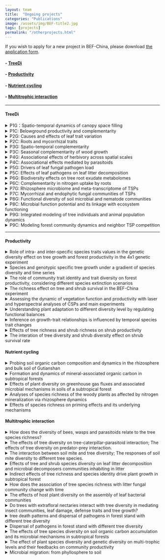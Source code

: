```yaml
---
layout: team
title:  "Ongoing projects"
categories: "Publications"
image: /assets/img/BEF-title2.jpg
tags: [projects]
permalink: "/otherprojects.html"
---
```

<p>If you wish to apply for a new project in BEF-China, please download <a href="{{site.baseurl}}/assets/file/Application template for working in BEF-China platform.doc">the application form</a>.</p>

#### - <a href="https://www.idiv.de/web/treedi/research_projects.html">TreeDì</a>
#### - [Productivity](#productivity)
#### - [Nutrient cycling](#nutrient-cycling)
#### - [Multitrophic interaction](#multitrophic-interaction)

* * *
#### TreeDì
<details>
<summary class="dropdown-text"> P1G：Spatio-temporal dynamics of canopy space filling</summary><br>
<div class="row">
      <li class="dropdown-sub">
    &nbsp; &nbsp; &nbsp; &nbsp; &nbsp; <strong><strong>Principal Investigator:</strong></strong> <br>
    &nbsp; &nbsp; &nbsp; &nbsp; &nbsp; Prof. Dr. Goddert von Oheimb <br>&nbsp; &nbsp; &nbsp; &nbsp; &nbsp; TU Dresden<br>
    &nbsp; &nbsp; &nbsp; &nbsp; &nbsp; <i class="fas fa-envelope"></i> Goddert_v_Oheimb@tu-dresden.de<br>
    &nbsp; &nbsp; &nbsp; &nbsp; &nbsp; Prof. Dr. Werner Härdtle<br>&nbsp; &nbsp; &nbsp; &nbsp; &nbsp; German Centre for Integrative Biodiversity Research (iDiv)<br>
    &nbsp; &nbsp; &nbsp; &nbsp; &nbsp; <i class="fas fa-envelope"></i> werner.haerdtle@uni.leuphana.de<br>
    &nbsp; &nbsp; &nbsp; &nbsp; &nbsp; <strong>PhD student:</strong><br> &nbsp; &nbsp; &nbsp; &nbsp; &nbsp; Maria Dolores Perles Garcia<br>
    <br>
    &nbsp; &nbsp; &nbsp; &nbsp; &nbsp; <strong><strong>Objectives:</strong></strong> <br>
    &nbsp; &nbsp; &nbsp; &nbsp; &nbsp; *	To analyse crown, branch and leaf traits in relation to tree-tree interactions (TSPs and local neighbourhood);<br>
    &nbsp; &nbsp; &nbsp; &nbsp; &nbsp; *	To analyse trait variability related to canopy filling and light interception;<br>
    &nbsp; &nbsp; &nbsp; &nbsp; &nbsp; *	To quantify how canopy space use complementarity translates into enhanced tree growth.<br>
    </li>
</div>
</details>

<details>
<summary class="dropdown-text"> P1C: Belowground productivity and complementarity</summary><br>
<div class="row">
      <li class="dropdown-sub">
     &nbsp; &nbsp; &nbsp; &nbsp; &nbsp; <strong><strong>Principal Investigator:</strong></strong> <br>
      &nbsp; &nbsp; &nbsp; &nbsp; &nbsp; Assoc. Prof. Dr. Xiaojuan Liu <br>&nbsp; &nbsp; &nbsp; &nbsp; &nbsp; Institute of Botany, Chinese Academy of Sciences<br>
      &nbsp; &nbsp; &nbsp; &nbsp; &nbsp; <i class="fas fa-envelope"></i> liuxiaojuan06@ibcas.ac.cn<br>
      &nbsp; &nbsp; &nbsp; &nbsp; &nbsp; Dr. Wensheng Bu<br>&nbsp; &nbsp; &nbsp; &nbsp; &nbsp; Jiangxi Agricultural University<br>
      &nbsp; &nbsp; &nbsp; &nbsp; &nbsp; <i class="fas fa-envelope"></i> bws2007@163.com<br>
      &nbsp; &nbsp; &nbsp; &nbsp; &nbsp; Prof. Dr. Keping Ma<br>&nbsp; &nbsp; &nbsp; &nbsp; &nbsp; Institute of Botany, Chinese Academy of Sciences<br>
      &nbsp; &nbsp; &nbsp; &nbsp; &nbsp; <i class="fas fa-envelope"></i> kpma@ibcas.ac.cn<br>
      &nbsp; &nbsp; &nbsp; &nbsp; &nbsp; <strong>PhD student:</strong><br> &nbsp; &nbsp; &nbsp; &nbsp; &nbsp; Hanjiao Gu<br>
      <br>
      &nbsp; &nbsp; &nbsp; &nbsp; &nbsp; <strong><strong>Objectives:</strong></strong> <br>
      &nbsp; &nbsp; &nbsp; &nbsp; &nbsp; *	To analyse species richness effects on fine-root production;<br>
      &nbsp; &nbsp; &nbsp; &nbsp; &nbsp; *	To analyse effects of species composition on fine-root turnover and distribution;<br>
      &nbsp; &nbsp; &nbsp; &nbsp; &nbsp; *	To find the connection between below- and aboveground processes.<br>
      <br>
      &nbsp; &nbsp; &nbsp; &nbsp; &nbsp; <strong><strong>Subproject:</strong></strong> <br>
     &nbsp; &nbsp; &nbsp; &nbsp; &nbsp; 1.	The impact of different species diversity levels on nutrient reabsorption in different organs (branches, leaves and fine-root);<br>
     &nbsp; &nbsp; &nbsp; &nbsp; &nbsp; 2.	The effects of tree species diversity on productivity and turnover of different fine-root functional groups.<br>
      </li>
</div>
</details>
<details>
<summary class="dropdown-text"> P2G: Causes and effects of leaf trait variation</summary><br>
<div class="row">
      <li class="dropdown-sub">
      &nbsp; &nbsp; &nbsp; &nbsp; &nbsp; <strong><strong>Principal Investigator:</strong></strong> <br>
      &nbsp; &nbsp; &nbsp; &nbsp; &nbsp; Dr. Sylvia Haider<br>&nbsp; &nbsp; &nbsp; &nbsp; &nbsp; Institute of Biology, Martin-Luther-University Halle-Wittenberg<br>
      &nbsp; &nbsp; &nbsp; &nbsp; &nbsp; <i class="fas fa-envelope"></i> sylvia.haider@botanik.uni-halle.de<br>
      &nbsp; &nbsp; &nbsp; &nbsp; &nbsp; Prof. Dr. Stan Harpole<br>&nbsp; &nbsp; &nbsp; &nbsp; &nbsp; German Centre for Integrative Biodiversity Research (iDiv)<br>
      &nbsp; &nbsp; &nbsp; &nbsp; &nbsp; <i class="fas fa-envelope"></i> stan.harpole@idiv.de<br>
      &nbsp; &nbsp; &nbsp; &nbsp; &nbsp; <strong>PhD student: </strong><br> &nbsp; &nbsp; &nbsp; &nbsp; &nbsp; Andréa Davrinche<br>
      <br>
      &nbsp; &nbsp; &nbsp; &nbsp; &nbsp; <strong><strong>Objectives:</strong></strong> <br>
     &nbsp; &nbsp; &nbsp; &nbsp; &nbsp; *	To quantify to which degree leaf traits are adjusted to different light conditions along the interaction plane of two tree species;<br>
      &nbsp; &nbsp; &nbsp; &nbsp; &nbsp; *	To analyze trait variation as a response to species and functional diversity of the local neighborhood of the TSP andthe dependence of traits and trait variation on soil nutrient availability;<br>
      &nbsp; &nbsp; &nbsp; &nbsp; &nbsp; *	To relate trait variation and performance of the TSP;<br>
      &nbsp; &nbsp; &nbsp; &nbsp; &nbsp; *	To quantify different components of trait variation to complementarity effects of ecosystem functions.<br>
      <br>
      &nbsp; &nbsp; &nbsp; &nbsp; &nbsp; <strong><strong>Subproject:</strong></strong> <br>
     &nbsp; &nbsp; &nbsp; &nbsp; &nbsp; 1.	Complementarity through leaf traits variation: What are the implications of trees diversity for productivity at a tree pair level and a local neighbourhood level?<br>
     &nbsp; &nbsp; &nbsp; &nbsp; &nbsp; 2.	How biodiversity-ecosystem functioning relations change with or without the presence of local soil biota.<br>
      </li>
</div>
</details>

<details>
<summary class="dropdown-text"> P2C: Roots and mycorrhizal traits</summary><br>
<div class="row">
      <li class="dropdown-sub">
      &nbsp; &nbsp; &nbsp; &nbsp; &nbsp; <strong><strong>Principal Investigator:</strong></strong> <br>
      &nbsp; &nbsp; &nbsp; &nbsp; &nbsp; Prof. Dr. Zeqing Ma <br>&nbsp; &nbsp; &nbsp; &nbsp; &nbsp; Institute of Geographic Sciences and Natural Resources Research, Chinese Academy of Sciences<br>
      &nbsp; &nbsp; &nbsp; &nbsp; &nbsp; <i class="fas fa-envelope"></i> mazq@igsnrr.ac.cn<br>
      &nbsp; &nbsp; &nbsp; &nbsp; &nbsp; Dr. Bo Yang<br>&nbsp; &nbsp; &nbsp; &nbsp; &nbsp; Jingdezhen University<br>
      &nbsp; &nbsp; &nbsp; &nbsp; &nbsp; <i class="fas fa-envelope"></i> yangbomvp@aliyun.com<br>
      &nbsp; &nbsp; &nbsp; &nbsp; &nbsp; <strong>PhD student: </strong><br> &nbsp; &nbsp; &nbsp; &nbsp; &nbsp; Gaigai Ding<br>
      <br>
      &nbsp; &nbsp; &nbsp; &nbsp; &nbsp; <strong><strong>Objectives:</strong></strong> <br>
      &nbsp; &nbsp; &nbsp; &nbsp; &nbsp; *	To characterize tree species by their root morphological and anatomical root traits;<br>
      &nbsp; &nbsp; &nbsp; &nbsp; &nbsp; *	To assess the response of root and mycorrhizal traits to resource patches, different tree neighborhoods, and site-scale resource gradients;<br>
      &nbsp; &nbsp; &nbsp; &nbsp; &nbsp; *	To test whether complementary traits translate into enhanced tree productivity.<br>
      </li>
</div>
</details>

<details>
<summary class="dropdown-text"> P3G: Spatio-temporal complementarity</summary><br>
<div class="row">
      <li class="dropdown-sub">
      &nbsp; &nbsp; &nbsp; &nbsp; &nbsp; <strong><strong>Principal Investigator:</strong></strong> <br>
      &nbsp; &nbsp; &nbsp; &nbsp; &nbsp; Prof. Dr. Christian Wirth <br>&nbsp; &nbsp; &nbsp; &nbsp; &nbsp; Institute of Biology, Leipzig University (UL)<br>
      &nbsp; &nbsp; &nbsp; &nbsp; &nbsp; <i class="fas fa-envelope"></i> cwirth@uni-leipzig.de<br>
      &nbsp; &nbsp; &nbsp; &nbsp; &nbsp; Prof. Dr. Jürgen Bauhus <br>&nbsp; &nbsp; &nbsp; &nbsp; &nbsp; Institute of Biology, Leipzig University (UL) & German Centre for Integrative Biodiversity Research (iDiv)<br>
      &nbsp; &nbsp; &nbsp; &nbsp; &nbsp; <i class="fas fa-envelope"></i> juergen.bauhus@waldbau.uni-freiburg.de<br>
      &nbsp; &nbsp; &nbsp; &nbsp; &nbsp; <strong>PhD student:</strong><br> &nbsp; &nbsp; &nbsp; &nbsp; &nbsp; Florian Schnabel<br>
      <br>
      &nbsp; &nbsp; &nbsp; &nbsp; &nbsp; <strong><strong>Objectives:</strong></strong> <br>
      &nbsp; &nbsp; &nbsp; &nbsp; &nbsp; *	Assess how neighborhood diversity affects water use efficiency (~stomatal closure) and growth during drought years for tree species with contrasting stomatal control (water savers vs. spenders);<br>
      &nbsp; &nbsp; &nbsp; &nbsp; &nbsp; *	Test how competitive asymmetry is controlled by diversity at the level of TSPs and their neighborhood based on biometric measurements.<br>
      <br>
      &nbsp; &nbsp; &nbsp; &nbsp; &nbsp; <strong><strong>Subproject:</strong></strong> <br>
     &nbsp; &nbsp; &nbsp; &nbsp; &nbsp; 1.	how neighborhood diversity affects water use efficiency (~stomatal closure) and growth during drought years for tree species with contrasting stomatal control (water savers vs. spenders);<br>
     &nbsp; &nbsp; &nbsp; &nbsp; &nbsp; 2.	The effects of contrasting climatic conditions on diversity-stability relationships.<br>
      </li>
</div>
</details>

<details>
<summary class="dropdown-text"> P3C: Seasonal complementarity of wood growth</summary><br>
<div class="row">
      <li class="dropdown-sub">
      &nbsp; &nbsp; &nbsp; &nbsp; &nbsp; <strong><strong>Principal Investigator:</strong></strong> <br>
      &nbsp; &nbsp; &nbsp; &nbsp; &nbsp; Assoc. Prof. Dr. Zhiyao Tang <br>&nbsp; &nbsp; &nbsp; &nbsp; &nbsp; College of Urban and Environmental Sciences, Peking University<br>
      &nbsp; &nbsp; &nbsp; &nbsp; &nbsp; <i class="fas fa-envelope"></i> zytang@urban.pku.edu.cn<br>
      &nbsp; &nbsp; &nbsp; &nbsp; &nbsp; <strong>PhD student: </strong><br> &nbsp; &nbsp; &nbsp; &nbsp; &nbsp; Tongyan Liu<br>
      <br>
      &nbsp; &nbsp; &nbsp; &nbsp; &nbsp; <strong><strong>Objectives:</strong></strong><br>
      &nbsp; &nbsp; &nbsp; &nbsp; &nbsp; *	Analyze whether diverse forests express complementarity in seasonal growth and whether this translates into higher productivity;<br>
      &nbsp; &nbsp; &nbsp; &nbsp; &nbsp; *	Analyze whether diversity advances the start of the growing season;<br>
      &nbsp; &nbsp; &nbsp; &nbsp; &nbsp; *	Relate seasonal growth complementarity to functional diversity of available proxy traits.<br>
      <br>
      &nbsp; &nbsp; &nbsp; &nbsp; &nbsp; <strong><strong>Subproject:</strong></strong> <br>
     &nbsp; &nbsp; &nbsp; &nbsp; &nbsp; 1.	Influence of local biodiversity on the seasonality of tree growth;<br>
     &nbsp; &nbsp; &nbsp; &nbsp; &nbsp; 2.	Effects of diversity on the seasonality of plant growth and lignification formation;<br>
     &nbsp; &nbsp; &nbsp; &nbsp; &nbsp; 3.	Effects of diversity on the seasonality of plant growth and lignification formation.<br>
      </li>
</div>
</details>

<details>
<summary class="dropdown-text"> P4G: Associational effects of herbivory across spatial scales</summary><br>
<div class="row">
      <li class="dropdown-sub">
      &nbsp; &nbsp; &nbsp; &nbsp; &nbsp; <strong><strong>Principal Investigator:</strong></strong> <br>
      &nbsp; &nbsp; &nbsp; &nbsp; &nbsp; Prof. Dr. Andreas Schuldt <br>&nbsp; &nbsp; &nbsp; &nbsp; &nbsp; Martin-Luther-University Halle-Wittenberg Institute of Biology<br>
      &nbsp; &nbsp; &nbsp; &nbsp; &nbsp; <i class="fas fa-envelope"></i> andreas.schuldt@forst.uni-goettingen.de<br>
      &nbsp; &nbsp; &nbsp; &nbsp; &nbsp; <strong>PhD student:</strong><br> &nbsp; &nbsp; &nbsp; &nbsp; &nbsp; Perttu Anttonen<br>
      <br>
      &nbsp; &nbsp; &nbsp; &nbsp; &nbsp; <strong><strong>Objectives:</strong></strong> <br>
      &nbsp; &nbsp; &nbsp; &nbsp; &nbsp; *	Herbivory & community structure of herbivore feeding guilds across space & time;<br>
      &nbsp; &nbsp; &nbsp; &nbsp; &nbsp; *	Top-down vs. bottom-up control;<br>
      &nbsp; &nbsp; &nbsp; &nbsp; &nbsp; *	Consequences for tree growth & productivity.<br>
      </li>
</div>
</details>

<details>
<summary class="dropdown-text"> P4C: Associational effects mediated by parasitoids</summary><br>
<div class="row">
      <li class="dropdown-sub">
     &nbsp; &nbsp; &nbsp; &nbsp; &nbsp; <strong><strong>Principal Investigator:</strong></strong> <br>
      &nbsp; &nbsp; &nbsp; &nbsp; &nbsp; Prof. Dr. Chaodong Zhu <br>&nbsp; &nbsp; &nbsp; &nbsp; &nbsp; Institute of zoology, Chinese Academy of Sciences<br>
      &nbsp; &nbsp; &nbsp; &nbsp; &nbsp; <i class="fas fa-envelope"></i> zhucd@ioz.ac.cn<br>
      &nbsp; &nbsp; &nbsp; &nbsp; &nbsp; <strong>PhD student:</strong><br>  &nbsp; &nbsp; &nbsp; &nbsp; &nbsp; Yi Li<br>
      <br>
      &nbsp; &nbsp; &nbsp; &nbsp; &nbsp; <strong><strong>Objectives:</strong></strong> <br>
      &nbsp; &nbsp; &nbsp; &nbsp; &nbsp; *	Moth larvae-predator-parasitoid networks;<br>
      &nbsp; &nbsp; &nbsp; &nbsp; &nbsp; *	Molecular identification pipelines;<br>
      &nbsp; &nbsp; &nbsp; &nbsp; &nbsp; *	Phylogenetic framework for trophic communities.<br>
      </li>
</div>
</details>

<details>
<summary class="dropdown-text"> P5G: Drivers of leaf fungal pathogen load</summary><br>
<div class="row">
      <li class="dropdown-sub">
      &nbsp; &nbsp; &nbsp; &nbsp; &nbsp; <strong><strong>Principal Investigator:</strong></strong> <br>
      &nbsp; &nbsp; &nbsp; &nbsp; &nbsp; Prof. Dr. Helge Bruelheide <br>&nbsp; &nbsp; &nbsp; &nbsp; &nbsp; Institute of Biology, Martin-Luther-University Halle-Wittenberg<br>
      &nbsp; &nbsp; &nbsp; &nbsp; &nbsp; <i class="fas fa-envelope"></i> helge.bruelheide@botanik.uni-halle.de<br>
      &nbsp; &nbsp; &nbsp; &nbsp; &nbsp; <strong>PhD student: </strong><br>&nbsp; &nbsp; &nbsp; &nbsp; &nbsp; Mariem Saadani<br>
      <br>
      &nbsp; &nbsp; &nbsp; &nbsp; &nbsp; <strong><strong>Objectives:</strong></strong> <br>
      &nbsp; &nbsp; &nbsp; &nbsp; &nbsp; *	To estimate the leaf area infected by fungal pathogens;<br>
      &nbsp; &nbsp; &nbsp; &nbsp; &nbsp; *	To identify all fungal species found on the TSP trees, using morphological and molecular approaches;<br>
      &nbsp; &nbsp; &nbsp; &nbsp; &nbsp; *	To monitor pathogen load and fungal species richness under different crown interaction points of TSPs and to relate these patterns to microclimate;<br>
      &nbsp; &nbsp; &nbsp; &nbsp; &nbsp; *	To study the effect of pathogen load on tree productivity.<br>
      </li>
</div>
</details>

<details>
<summary class="dropdown-text"> P5C: Effects of leaf pathogens on leaf litter decomposition</summary><br>
<div class="row">
      <li class="dropdown-sub">
      &nbsp; &nbsp; &nbsp; &nbsp; &nbsp; <strong><strong>Principal Investigator:</strong></strong> <br>
      &nbsp; &nbsp; &nbsp; &nbsp; &nbsp; Prof. Dr. Lingli Liu <br>&nbsp; &nbsp; &nbsp; &nbsp; &nbsp; Institute of Botany, Chinese Academy of Sciences<br>
      &nbsp; &nbsp; &nbsp; &nbsp; &nbsp; <i class="fas fa-envelope"></i> lingli.liu@ibcas.ac.cn<br>
      &nbsp; &nbsp; &nbsp; &nbsp; &nbsp; Prof. Dr. Xiaoyong Cui <br>&nbsp; &nbsp; &nbsp; &nbsp; &nbsp; University of Chinese Academy of Sciences<br>
      &nbsp; &nbsp; &nbsp; &nbsp; &nbsp; <i class="fas fa-envelope"></i> cuixy@ucas.ac.cn<br>
      &nbsp; &nbsp; &nbsp; &nbsp; &nbsp; <strong>PhD student: </strong><br> &nbsp; &nbsp; &nbsp; &nbsp; &nbsp; Lulu Guo<br>
      <br>
      &nbsp; &nbsp; &nbsp; &nbsp; &nbsp; <strong><strong>Objectives:</strong></strong> <br>
      &nbsp; &nbsp; &nbsp; &nbsp; &nbsp; *	To study the temporal course of fungal species composition, in parallel with the leaf chemical composition;<br>
      &nbsp; &nbsp; &nbsp; &nbsp; &nbsp; *	To study leaf decomposition rates and to relate them to species leaf litter composition, pathogen load and local neighbourhood diversity.<br>
      </li>
</div>
</details>

<details>
<summary class="dropdown-text"> P6G: Biodiversity effects on tree root exudate metabolomes</summary><br>
<div class="row">
      <li class="dropdown-sub">
      &nbsp; &nbsp; &nbsp; &nbsp; &nbsp; <strong><strong>Principal Investigator:</strong></strong> <br>
      &nbsp; &nbsp; &nbsp; &nbsp; &nbsp; Prof. Dr.Nicole van Dam <br>&nbsp; &nbsp; &nbsp; &nbsp; &nbsp; German Centre for Integrative Biodiversity Research (iDiv)<br>
      &nbsp; &nbsp; &nbsp; &nbsp; &nbsp; <i class="fas fa-envelope"></i> Nicole.vandam@idiv.de<br>
      &nbsp; &nbsp; &nbsp; &nbsp; &nbsp; Dr. Steffen Neumann <br>&nbsp; &nbsp; &nbsp; &nbsp; &nbsp; Leibniz Institute of Plant Biochemistry<br>
      &nbsp; &nbsp; &nbsp; &nbsp; &nbsp; <i class="fas fa-envelope"></i> Steffen.Neumann@ipb-halle.de<br>
      &nbsp; &nbsp; &nbsp; &nbsp; &nbsp; Prof. Dr. Dierk Scheel<br> &nbsp; &nbsp; &nbsp; &nbsp; &nbsp; Leibniz Institute of Plant Biochemistry<br>
      &nbsp; &nbsp; &nbsp; &nbsp; &nbsp; <i class="fas fa-envelope"></i> Dierk.Scheel@ipb-halle.de<br>
      &nbsp; &nbsp; &nbsp; &nbsp; &nbsp; Dr. Alexander Weinhold<br> &nbsp; &nbsp; &nbsp; &nbsp; &nbsp; German Centre for Integrative Biodiversity Research (iDiv)<br>
      &nbsp; &nbsp; &nbsp; &nbsp; &nbsp; <i class="fas fa-envelope"></i> alexander.weinhold@idiv.de<br>
      &nbsp; &nbsp; &nbsp; &nbsp; &nbsp; <strong>PhD student: </strong><br> &nbsp; &nbsp; &nbsp; &nbsp; &nbsp; Min Liu<br>
      <br>
      &nbsp; &nbsp; &nbsp; &nbsp; &nbsp; <strong><strong>Objectives:</strong></strong> <br>
      &nbsp; &nbsp; &nbsp; &nbsp; &nbsp; *	Characterise tree species-specific root exudation metabolomes in plots with different levels of (functional) diversity;<br>
      &nbsp; &nbsp; &nbsp; &nbsp; &nbsp; *	Analyse if tree species interactions drive changes in root exudation patterns and profiles;<br>
      &nbsp; &nbsp; &nbsp; &nbsp; &nbsp; *	Assess the degree of complementarity in root exudate metabolomes in local neighbourhoods.<br>
      </li>
</div>
</details>

<details>
<summary class="dropdown-text"> P6C: Complementarity in nitrogen uptake by roots</summary><br>
<div class="row">
      <li class="dropdown-sub">
      &nbsp; &nbsp; &nbsp; &nbsp; &nbsp; <strong><strong>Principal Investigator:</strong></strong> <br>
      &nbsp; &nbsp; &nbsp; &nbsp; &nbsp; Prof. Dr. Xingliang Xu <br>&nbsp; &nbsp; &nbsp; &nbsp; &nbsp; Institute of Geographic Sciences and Natural Resources Research, Chinese Academy of Sciences<br>
      &nbsp; &nbsp; &nbsp; &nbsp; &nbsp; <i class="fas fa-envelope"></i> xuxingl@hotmail.com<br>
      &nbsp; &nbsp; &nbsp; &nbsp; &nbsp; Assoc. Prof. Dr. Naili Zhang <br>&nbsp; &nbsp; &nbsp; &nbsp; &nbsp; Beijing Forestry University<br>
      &nbsp; &nbsp; &nbsp; &nbsp; &nbsp; <i class="fas fa-envelope"></i> zhangnaili@bjfu.edu.cn<br>
      &nbsp; &nbsp; &nbsp; &nbsp; &nbsp; <strong>PhD student:</strong><br>  &nbsp; &nbsp; &nbsp; &nbsp; &nbsp; Sirong Zhang, Min Liu<br>
      <br>
      &nbsp; &nbsp; &nbsp; &nbsp; &nbsp; <strong><strong>Objectives:</strong></strong> <br>
      &nbsp; &nbsp; &nbsp; &nbsp; &nbsp; *	Characterise N-acquisition strategies, incl. soil microbes;<br>
      &nbsp; &nbsp; &nbsp; &nbsp; &nbsp; *	Explore how trees and soil microbes acquire available N via chemical, temporal and spatial niche differentiation;<br>
      &nbsp; &nbsp; &nbsp; &nbsp; &nbsp; *	Examine if tree species benefit from shared mycorrhizal networks;<br>
      &nbsp; &nbsp; &nbsp; &nbsp; &nbsp; *	Analyse degree of complementarity N- uptake in local neighbourhoods over different soil depths and seasons.<br>
      <br>
      &nbsp; &nbsp; &nbsp; &nbsp; &nbsp; <strong><strong>Subproject:</strong></strong> <br>
     &nbsp; &nbsp; &nbsp; &nbsp; &nbsp; 1.	How does tree species diversity and neighbour effects affect plant-soil feedback processes;<br>
     &nbsp; &nbsp; &nbsp; &nbsp; &nbsp; 2.	Complementarity in root nitrogen uptake between neighbourhood trees.<br>
      </li>
</div>
</details>

<details>
<summary class="dropdown-text"> P7G: Rhizosphere microbiome and meta-transcriptome of TSPs</summary><br>
<div class="row">
      <li class="dropdown-sub">
      &nbsp; &nbsp; &nbsp; &nbsp; &nbsp; <strong><strong>Principal Investigator:</strong></strong> <br>
     &nbsp; &nbsp; &nbsp; &nbsp; &nbsp; Dr. Tesfaye Wubet <br>&nbsp; &nbsp; &nbsp; &nbsp; &nbsp; Institute of Biology, Martin-Luther-University Halle-Wittenberg; Helmholtz center for Environmental research (UFZ)<br>
      &nbsp; &nbsp; &nbsp; &nbsp; &nbsp; <i class="fas fa-envelope"></i> tesfaye.wubet@ufz.de<br>
      &nbsp; &nbsp; &nbsp; &nbsp; &nbsp; <strong>PhD student:</strong><br>  &nbsp; &nbsp; &nbsp; &nbsp; &nbsp; Bala Singavarapu<br>
      <br>
      &nbsp; &nbsp; &nbsp; &nbsp; &nbsp; <strong><strong>Objectives:</strong></strong> <br>
      &nbsp; &nbsp; &nbsp; &nbsp; &nbsp; *	Assess how the rhizosphere microbiome composition of mono- and hetero-specific TSPs change within and across diversity levels;<br>
      &nbsp; &nbsp; &nbsp; &nbsp; &nbsp; *	Study the patterns of rhizosphere metagenome/ metatranscriptome profiles of TSPs across diversity levels;<br>
      &nbsp; &nbsp; &nbsp; &nbsp; &nbsp; *	Identify the drivers and assess the relationships of the microbial co-occurrence network patterns and the functional gene profiles of mono- and hetero-specific TSPs across diversity levels.<br>
      </li>
</div>
</details>

<details>
<summary class="dropdown-text"> P7C: Mycorrhizal and endophytic fungal communities of TSPs</summary><br>
<div class="row">
      <li class="dropdown-sub">
      &nbsp; &nbsp; &nbsp; &nbsp; &nbsp; <strong><strong>Principal Investigator:</strong></strong> <br>
     &nbsp; &nbsp; &nbsp; &nbsp; &nbsp; Prof. Dr. Liangdong Guo<br> &nbsp; &nbsp; &nbsp; &nbsp; &nbsp; Institute of Microbiology, Chinese Academy of Sciences<br>
      &nbsp; &nbsp; &nbsp; &nbsp; &nbsp; <i class="fas fa-envelope"></i> guold@im.ac.cn<br>
      &nbsp; &nbsp; &nbsp; &nbsp; &nbsp; <strong>PhD student:</strong><br> &nbsp; &nbsp; &nbsp; &nbsp; &nbsp; Huiyun Gan<br>
      <br>
      &nbsp; &nbsp; &nbsp; &nbsp; &nbsp; <strong><strong>Objectives:</strong></strong> <br>
      &nbsp; &nbsp; &nbsp; &nbsp; &nbsp; *	Analyze how root associated fungal community composition of mono- and hetero-specific TSPs change within and across diversity levels and environmental conditions;<br>
      &nbsp; &nbsp; &nbsp; &nbsp; &nbsp; *	Assess the link between root associated microbial communities with root traits, nitrogen acquisition and exudation profiles.<br>
      </li>
</div>
</details>

<details>
<summary class="dropdown-text"> P8G: Functional diversity of soil microbial and nematode communities</summary><br>
<div class="row">
      <li class="dropdown-sub">
      &nbsp; &nbsp; &nbsp; &nbsp; &nbsp; <strong><strong>Principal Investigator:</strong></strong> <br>
      &nbsp; &nbsp; &nbsp; &nbsp; &nbsp; Dr. Simone Cesarz<br> &nbsp; &nbsp; &nbsp; &nbsp; &nbsp; Leipzig University, German Centre for Integrative Biodiversity Research (iDiv)<br>
      &nbsp; &nbsp; &nbsp; &nbsp; &nbsp; <i class="fas fa-envelope"></i> simone.cesarz@idiv.de<br>
      &nbsp; &nbsp; &nbsp; &nbsp; &nbsp; Prof. Dr. Nico Eisenhauer<br> &nbsp; &nbsp; &nbsp; &nbsp; &nbsp; Leipzig University, German Centre for Integrative Biodiversity Research (iDiv)<br>
      &nbsp; &nbsp; &nbsp; &nbsp; &nbsp; <i class="fas fa-envelope"></i> nico.eisenhauer@idiv.de<br>
      &nbsp; &nbsp; &nbsp; &nbsp; &nbsp; <strong>PhD student:</strong><br> &nbsp; &nbsp; &nbsp; &nbsp; &nbsp; Rémy Beugnon<br>
      <br>
      &nbsp; &nbsp; &nbsp; &nbsp; &nbsp; <strong><strong>Objectives:</strong></strong> <br>
      &nbsp; &nbsp; &nbsp; &nbsp; &nbsp; *	To analyse if dissimilarity of TSPs increases functional diversity of soil microorganisms and soil nematodes;<br>
      &nbsp; &nbsp; &nbsp; &nbsp; &nbsp; *	To analyse if more complex environments (diversity of the local neighbourhood) steepen this slope due to a higher diversity of organic inputs and microhabitats, whic is expected to increase the functional diversity of soil microorganisms and soil nematodes;<br>
      &nbsp; &nbsp; &nbsp; &nbsp; &nbsp; *	To analyse if increased functional diversity of soil organisms results in increased biomass of microorganisms and nematodes (consumer biomass).<br>
      <br>
      &nbsp; &nbsp; &nbsp; &nbsp; &nbsp; <strong><strong>Subproject:</strong></strong> <br>
     &nbsp; &nbsp; &nbsp; &nbsp; &nbsp; 1.	The impact of TSPs on functional diversity of soil microorganisms and soil nematodes;<br>
     &nbsp; &nbsp; &nbsp; &nbsp; &nbsp; 2.	Effect of tree diversity on soil microbial community metabolism with potential implications for C dynamics;<br>
     &nbsp; &nbsp; &nbsp; &nbsp; &nbsp; 3.	Effects of litter chemical quality on soil communities (composition and functions) and consequences for litter decomposition;<br>
     &nbsp; &nbsp; &nbsp; &nbsp; &nbsp; 4.	The spatial extent of tree species interactions for additive and non-additive effects on basal respiration.<br>
      </li>
</div>
</details>

<details>
<summary class="dropdown-text"> P8C: Microbial function potential and its linkage with ecosystem functioning</summary><br>
<div class="row">
      <li class="dropdown-sub">
      &nbsp; &nbsp; &nbsp; &nbsp; &nbsp; <strong><strong>Principal Investigator:</strong></strong> <br>
      &nbsp; &nbsp; &nbsp; &nbsp; &nbsp; Prof. Dr. Yanfen Wang <br>&nbsp; &nbsp; &nbsp; &nbsp; &nbsp; University of Chinese Academic of Sciences<br>
      &nbsp; &nbsp; &nbsp; &nbsp; &nbsp; <i class="fas fa-envelope"></i> yfwang@ucas.ac.cn<br>
      &nbsp; &nbsp; &nbsp; &nbsp; &nbsp; Assoc. Prof. Dr. Kai Xue<br> &nbsp; &nbsp; &nbsp; &nbsp; &nbsp; University of Chinese Academic of Sciences<br>
      &nbsp; &nbsp; &nbsp; &nbsp; &nbsp; <i class="fas fa-envelope"></i> xuekai@ucas.ac.cn<br>
      &nbsp; &nbsp; &nbsp; &nbsp; &nbsp; <strong>PhD student: </strong><br> &nbsp; &nbsp; &nbsp; &nbsp; &nbsp; Jianqing Du<br>
      <br>
      &nbsp; &nbsp; &nbsp; &nbsp; &nbsp; <strong><strong>Objectives:</strong></strong> <br>
      &nbsp; &nbsp; &nbsp; &nbsp; &nbsp; *	To identify the functional diversity of soil microorganisms involved in nitrogen cycling processes;<br>
      &nbsp; &nbsp; &nbsp; &nbsp; &nbsp; *	To link microbial functional diversity with corresponding ecosystem functioning by measuring soil extracellular enzyme activities and ecosystem process rates;<br>
      &nbsp; &nbsp; &nbsp; &nbsp; &nbsp; *	To determine the response of microbial functional gene diversity and corresponding ecosystem functioning to the functional dissimilarity of the local tree neighbourhood.<br>
      </li>
</div>
</details>

<details>
<summary class="dropdown-text"> P9G: Integrated modeling of tree individuals and animal population dynamics</summary><br>
<div class="row">
      <li class="dropdown-sub">
      &nbsp; &nbsp; &nbsp; &nbsp; &nbsp; <strong><strong>Principal Investigator:</strong></strong> <br>
      &nbsp; &nbsp; &nbsp; &nbsp; &nbsp; Prof. Dr. Ulrich Brose<br> &nbsp; &nbsp; &nbsp; &nbsp; &nbsp; Friedrich-Schiller University Jena, Institute of Biodiversity / German Centre for Integrative Biodiversity Research (iDiv)<br>
      &nbsp; &nbsp; &nbsp; &nbsp; &nbsp; <i class="fas fa-envelope"></i> ulrich.brose@idiv.de<br>
      &nbsp; &nbsp; &nbsp; &nbsp; &nbsp; <strong>PhD student:</strong><br> &nbsp; &nbsp; &nbsp; &nbsp; &nbsp; Georg Albert<br>
      <br>
      &nbsp; &nbsp; &nbsp; &nbsp; &nbsp; <strong><strong>Objectives:</strong></strong> <br>
      &nbsp; &nbsp; &nbsp; &nbsp; &nbsp; *	To model the dynamics of herbivore, pathogen and rhizosphere populations on landscapes (grids) composed of tree individuals as habitat compartments (grid cells);<br>
      &nbsp; &nbsp; &nbsp; &nbsp; &nbsp; *	To establish spatially-explicit models of tree individuals, their tree-tree interactions, and neighborhood effects;<br>
      &nbsp; &nbsp; &nbsp; &nbsp; &nbsp; *	To predict tree growth in novel models synthesizing population- and individual-level processes for animals and trees, respectively, which will address interaction processes such as enemy dilution and facilitation.<br>
      </li>
</div>
</details>

<details>
<summary class="dropdown-text"> P9C: Modeling forest community dynamics and neighbor TSP competition</summary><br>
<div class="row">
      <li class="dropdown-sub">
      &nbsp; &nbsp; &nbsp; &nbsp; &nbsp; <strong><strong>Principal Investigator:</strong></strong> <br>
      &nbsp; &nbsp; &nbsp; &nbsp; &nbsp; Prof. Dr. Weiguo Sang <br>&nbsp; &nbsp; &nbsp; &nbsp; &nbsp; Minzu University of China<br>
      &nbsp; &nbsp; &nbsp; &nbsp; &nbsp; <i class="fas fa-envelope"></i> swg@muc.edu.cn<br>
      &nbsp; &nbsp; &nbsp; &nbsp; &nbsp; Prof. Dr. Shaopeng Wang<br>&nbsp; &nbsp; &nbsp; &nbsp; &nbsp; College of Urban and Environmental Sciences, Peking University<br>
      &nbsp; &nbsp; &nbsp; &nbsp; &nbsp; <i class="fas fa-envelope"></i> shaopeng.wang@pku.edu.cn<br>
      &nbsp; &nbsp; &nbsp; &nbsp; &nbsp; <strong>PhD student:</strong><br>  &nbsp; &nbsp; &nbsp; &nbsp; &nbsp; Chenyu Huang<br>
      <br>
      &nbsp; &nbsp; &nbsp; &nbsp; &nbsp; <strong><strong>Objectives:</strong></strong> <br>
      &nbsp; &nbsp; &nbsp; &nbsp; &nbsp; *	To model the change between TSP partners and the whole patch change through time;<br>
      &nbsp; &nbsp; &nbsp; &nbsp; &nbsp; *	To simulate tree interactions for forest development;<br>
      &nbsp; &nbsp; &nbsp; &nbsp; &nbsp; *	To use the models to understand the dynamic interactions of trees in mature forests.<br>
      </li>
</div>
</details>

* * *
#### Productivity
<details>
<summary class="dropdown-text"> Role of intra- and inter-specific species traits values in the genetic diversity effect on tree growth and forest productivity in the 4x1 genetic experiment</summary><br>
<div class="row">
    <div class="col-md-3">
    <img class = "img3" src=" {{ site.baseurl }}/assets/projects/FrancaBongers/FrancaBongers1.jpg">
    </div>
    <div class="col-md-3">
      <img class = "img3" src=" {{ site.baseurl }}/assets/projects/FrancaBongers/FrancaBongers2.jpg">
    </div>
    <div class="col-md-4">
    <li class="dropdown-sub"><strong>Principal Investigators:</strong> <br>
    Assoc. Prof. Dr. Xiaojuan Liu<br>
    Institute of Botany, Chinese Academy of Sciences<br>
    <i class="fas fa-envelope"></i> liuxiaojuan06@ibcas.ac.cn<br>
    Prof. Dr. Keping Ma<br>
    Institute of Botany, Chinese Academy of Sciences<br>
    <i class="fas fa-envelope"></i> kpma@ibcas.ac.cn<br>
    <strong>Postdoc: </strong>Dr. Franca J Bongers
    </li>
    </div>
</div>

</details>

<details>
<summary class="dropdown-text"> Species and genotypic specific tree growth under a gradient of species diversity and time series</summary><br>
<div class="row">
    <div class="col-md-3">
    <img class = "img3" src=" {{ site.baseurl }}/assets/projects/FrancaBongers/FrancaBongers3.jpg">
    </div>
    <div class="col-md-3">
      <img class = "img3" src=" {{ site.baseurl }}/assets/projects/FrancaBongers/FrancaBongers4.jpg">
    </div>
    <div class="col-md-4">
    <li class="dropdown-sub"><strong>Principal Investigators:</strong><br>
    Assoc. Prof. Dr. Xiaojuan Liu<br>
    Institute of Botany, Chinese Academy of Sciences<br>
    <i class="fas fa-envelope"></i> liuxiaojuan06@ibcas.ac.cn<br>
    Prof. Dr. Keping Ma<br>
    Institute of Botany, Chinese Academy of Sciences<br>
    <i class="fas fa-envelope"></i> kpma@ibcas.ac.cn<br>
    <strong>Postdoc:</strong> Dr. Franca J Bongers<br>
    <strong>PhD student:</strong> Ting Tang
    </li>
    </div>
</div>
</details>

<details>
<summary class="dropdown-text"> The role of community trait identity and trait diversity on forest productivity, considering different species extinction scenarios</summary><br>
<div class="row">
    <div class="col-md-3">
    <img class = "img3" src=" {{ site.baseurl }}/assets/projects/FrancaBongers/trait1.jpg">
    </div>
    <div class="col-md-3">
      <img class = "img3" src=" {{ site.baseurl }}/assets/projects/FrancaBongers/trait2.jpg">
    </div>
    <div class="col-md-4">
    <li class="dropdown-sub"><strong>Principal Investigators:</strong><br>
    Assoc. Prof. Dr. Xiaojuan Liu<br>
    Institute of Botany, Chinese Academy of Sciences<br>
    <i class="fas fa-envelope"></i> liuxiaojuan06@ibcas.ac.cn<br>
    Prof. Dr. Keping Ma<br>
    Institute of Botany, Chinese Academy of Sciences<br>
    <i class="fas fa-envelope"></i> kpma@ibcas.ac.cn<br>
    <strong>Postdoc: </strong>Dr. Franca J Bongers
    </li>
    </div>
</div>

</details>

<details>
<summary class="dropdown-text"> The richness effect on tree and shrub survival in the BEF-China experiment</summary><br>
<div class="row">
    <div class="col-md-3">
    <img class = "img3" src=" {{ site.baseurl }}/assets/projects/ShanLi/shanli1.jpg">
    </div>
    <div class="col-md-3">
      <img class = "img3" src=" {{ site.baseurl }}/assets/projects/ShanLi/shanli2.jpg">
    </div>
    <div class="col-md-4">
    <li class="dropdown-sub"><strong>Principal Investigators:</strong><br>
    Assoc. Prof. Dr. Xiaojuan Liu<br>
    Institute of Botany, Chinese Academy of Sciences<br>
    <i class="fas fa-envelope"></i> liuxiaojuan06@ibcas.ac.cn<br>
    Prof. Dr. Keping Ma<br>
    Institute of Botany, Chinese Academy of Sciences<br>
    <i class="fas fa-envelope"></i> kpma@ibcas.ac.cn<br>
    <strong>Postdoc: </strong>Dr. Shan Li
    </li>
    </div>
</div>

</details>

<details>
<summary class="dropdown-text"> Assessing the dynamic of vegetation function and productivity with laser and hyperspectral analyses of CSPs and main experiments</summary><br>
<div class="row">
    <!-- <div class="col-md-3">
    <img class = "img3" src=" {{ site.baseurl }}/assets/projects/Michael/Michael1.jpg">
    <img class = "img3" src=" {{ site.baseurl }}/assets/projects/Michael/Michael2.jpg">
    </div> -->
    <div class="col-md-6">
    <li class="dropdown-sub"><strong>Principal Investigators:</strong> <br>
    Assoc. Prof. Dr. Xiaojuan Liu<br>
    Institute of Botany, Chinese Academy of Sciences<br>
    <i class="fas fa-envelope"></i> liuxiaojuan06@ibcas.ac.cn<br>
    Prof. Dr. Bernhard Schmid<br>
    University of Zurich<br>
    <i class="fas fa-envelope"></i> bernhard.schmid@ieu.uzh.ch<br>
    Prof. Dr. Keping Ma<br>
    Institute of Botany, Chinese Academy of Sciences<br>
    <i class="fas fa-envelope"></i> kpma@ibcas.ac.cn<br>
    Prof. Dr. Michael E. Schaepman<br>
    University of Zurich<br>
    <i class="fas fa-envelope"></i> michael.schaepman@geo.uzh.ch<br>	 
    </li>
    </div>
</div>

</details>

<details>
<summary class="dropdown-text"> Understanding plant adaptation to different diversity level by regulating functional balances</summary><br>
<div class="row">
      <li class="dropdown-sub">
      <strong><strong>Principal Investigator:</strong></strong> <br>
      Assoc. Prof. Dr. Xiaojuan Liu <br> Institute of Botany, Chinese Academy of Sciences<br>
      <i class="fas fa-envelope"></i> liuxiaojuan06@ibcas.ac.cn<br>
      Prof. Dr. Keping Ma<br> Institute of Botany, Chinese Academy of Sciences<br>
      <i class="fas fa-envelope"></i> kpma@ibcas.ac.cn<br>  
      <strong>Postdoc: </strong>Dr. Lan Zhang
      </li>
</div>
</details>

<details>
<summary class="dropdown-text"> Inference on growth-trait relationships is influenced by temporal species trait changes</summary><br>
<div class="row">
      <li class="dropdown-sub">
      <strong><strong>Principal Investigator:</strong></strong> <br>
      Assoc. Prof. Dr. Xiaojuan Liu <br>Institute of Botany, Chinese Academy of Sciences<br>
      <i class="fas fa-envelope"></i> liuxiaojuan06@ibcas.ac.cn<br>
      Prof. Dr. Keping Ma <br> Institute of Botany, Chinese Academy of Sciences<br>
      <i class="fas fa-envelope"></i> kpma@ibcas.ac.cn<br>  
      <strong>Postdoc: </strong>Dr. Franca J. Bongers
      </li>
</div>
</details>

<details>
<summary class="dropdown-text"> Effects of tree richness and shrub richness on shrub productivity</summary><br>
<div class="row">
      <li class="dropdown-sub">
      <strong><strong>Principal Investigator:</strong></strong> <br>
      Assoc. Prof. Dr. Xiaojuan Liu <br> Institute of Botany, Chinese Academy of Sciences<br>
      <i class="fas fa-envelope"></i>liuxiaojuan06@ibcas.ac.cn<br>
      <strong>Master student:</strong> Anpeng Cheng
      </li>
</div>
</details>


<details>
<summary class="dropdown-text"> The interation of tree diversity and shrub diversity effect on shrub survival rate</summary><br>
<div class="row">
      <li class="dropdown-sub">
      <strong><strong>Principal Investigator:</strong></strong> <br>
      Assoc. Prof. Dr. Xiaojuan Liu <br>Institute of Botany, Chinese Academy of Sciences<br>
      <i class="fas fa-envelope"></i> liuxiaojuan06@ibcas.ac.cn<br>
      Prof. Dr. Jingwen Li <br> Beijing Forestry University<br>
      <i class="fas fa-envelope"></i> lijingwen@bjfu.edu.cn<br>
      <strong>Master student: </strong> Yujie Xue
      </li>
</div>
</details>


#### Nutrient cycling
<details>
<summary class="dropdown-text"> Probing soil organic carbon composition and dynamics in the rhizosphere and bulk soil of Gutianshan</summary><br>
<div class="row">
    <div class="col-md-3">
      <img class = "img3" src=" {{ site.baseurl }}/assets/projects/YufuJia/YufuJia1.jpg">
    </div>
    <div class="col-md-3">
      <img class = "img3" src=" {{ site.baseurl }}/assets/projects/YufuJia/YufuJia2.jpg">
    </div>
    <div class="col-md-4">
      <li class="dropdown-sub"><strong>Principal Investigators:</strong><br>
        Prof. Dr. Xiaojuan Feng<br>
        Institute of Botany, Chinese Academy of Sciences<br>
        <i class="fas fa-envelope"></i> xfeng@ibcas.ac.cn<br>
        Assist. Prof. Dr. Yufu Jia<br>
        Institute of Botany, Chinese Academy of Sciences<br>
        <i class="fas fa-envelope"></i> yufu123jia@163.com<br>
      </li>
    </div>
</div>
</details>

<details>
<summary class="dropdown-text"> Formation and dynamics of mineral-associated organic carbon in subtropical forests</summary><br>
<div class="row">
    <div class="col-md-3">
      <img class = "img3" src=" {{ site.baseurl }}/assets/projects/ZongguangLiu/ZongguangLiu1.jpg">
    </div>
    <div class="col-md-3">
      <img class = "img3" src=" {{ site.baseurl }}/assets/projects/ZongguangLiu/ZongguangLiu2.jpg">
    </div>
    <div class="col-md-4">
    <li class="dropdown-sub"><strong>Principal Investigators:</strong><br>
    Prof. Dr. Xiaojuan Feng<br> Institute of Botany, Chinese Academy of Sciences<br>
    <i class="fas fa-envelope"></i> xfeng@ibcas.ac.cn<br>
    <strong>PhD student: </strong>Zongguang Liu
    </li>
    </div>
</div>
</details>

<details>
<summary class="dropdown-text"> Effects of plant diversity on greenhouse gas fluxes and associated microbial mechanisms in soils of a subtropical forest</summary><br>
<div class="row">
    <div class="col-md-3">
    <img class = "img3" src=" {{ site.baseurl }}/assets/projects/XiaoqiZhou/XiaoqiZhou.jpg">
    </div>
    <div class="col-md-4">
    <li class="dropdown-sub"><strong>Principal Investigators:</strong><br>
    Prof. Dr. Xiaoqi Zhou<br>
    School of Ecological and Environmental Sciences, East China Normal University<br>
    <i class="fas fa-envelope"></i> xqzhou@des.ecnu.edu.cn
    </li>
    </div>
</div>

</details>

<details>
<summary class="dropdown-text"> Analyses of species richness of the woody plants as affected by nitrogen mineralization via rhizosphere dynamics</summary><br>
<div class="row">
      <li class="dropdown-sub">
      <strong><strong>Principal Investigator:</strong></strong> <br>
      Assoc. Prof. Dr. Naili Zhang <br>Beijing Forestry University<br>
      <i class="fas fa-envelope"></i> zhangnaili@bjfu.edu.cn<br>
      Assoc. Prof. Dr. Laiye Qu <br>Research Center of Eco-environmental Sciences, Chinese Academy of Sciences<br>
      <i class="fas fa-envelope"></i> lyqu@rcees.ac.cn<br>
      <strong>Master student: </strong>Siyu Gun
      </li>
</div>
</details>

<details>
<summary class="dropdown-text"> Effects of species richness on priming effects and its underlying mechanisms</summary><br>
<div class="row">
      <li class="dropdown-sub">
      <strong><strong>Principal Investigator:</strong></strong> <br>
      Prof. Dr. Xuhui Zhou <br>East China Normal University<br>
      <i class="fas fa-envelope"></i> xhzhou@des.ecnu.edu.cn<br>
      <strong>Postdoc: </strong>Yanghui He
      </li>
</div>
</details>

#### Multitrophic interaction
<details>
<summary class="dropdown-text"> How does the diversity of bees, wasps and parasitoids relate to the tree species richness?</summary><br>
<div class="row">
    <div class="col-md-3">
    <img class = "img3" src=" {{ site.baseurl }}/assets/projects/PengfeiGuo/PengfeiGuo1.jpg">
    </div>
    <div class="col-md-3">
      <img class = "img3" src=" {{ site.baseurl }}/assets/projects/PengfeiGuo/PengfeiGuo2.jpg">
    </div>
    <div class="col-md-4">
    <li class="dropdown-sub"><strong>Principal Investigators:</strong><br>
    Chaodong Zhu<br>
    Institute of Zoology, Chinese Academy of Sciences<br>
    <i class="fas fa-envelope"></i> zhucd@ioz.ac.cn<br>
    <strong>PhD student: </strong>Pengfei Guo
    </li>
    </div>
</div>

</details>

<details>
<summary class="dropdown-text"> The effects of tree diversity on tree-caterpillar-parasitoid interaction; The effects of tree diversity on predator-prey interaction.
</summary><br>
<div class="row">
    <li class="dropdown-sub"><strong>Principal Investigators:</strong><br>
    Chaodong Zhu<br>
    Institute of Zoology, Chinese Academy of Sciences<br>
    <i class="fas fa-envelope"></i> zhucd@ioz.ac.cn<br>
    <strong>Master student: </strong> Jingting Chen
    </li>
</div>

</details>

<details>
<summary class="dropdown-text"> The interaction between soil mite and tree diversity; The responses of soil mite diversity to different tree species.</summary><br>
<div class="row">
    <div class="col-md-3">
    <img class = "img3" src=" {{ site.baseurl }}/assets/projects/YannanChen/YannanChen1.jpg">
    </div>
    <div class="col-md-3">
      <img class = "img3" src=" {{ site.baseurl }}/assets/projects/YannanChen/YannanChen2.jpg">
    </div>
    <div class="col-md-4">
    <li class="dropdown-sub"><strong>Principal Investigators:</strong><br>
    Prof. Dr. Jun Chen<br>
    Institute of Zoology, Chinese Academy of Sciences<br>
    <i class="fas fa-envelope"></i> chenj@ioz.ac.cn<br>
    Prof. Dr. Chaodong Zhu<br>
    Institute of Zoology, Chinese Academy of Sciences<br>
    <i class="fas fa-envelope"></i> zhucd@ioz.ac.cn <br>
    <strong>Master student: </strong>Yannan Chen
    </li>
    </div>
</div>

</details>

<details>
<summary class="dropdown-text"> Effects of tree and shrub species diversity on leaf litter decomposition and microbial decomposers communities inhabiting in litter</summary><br>
<div class="row">
    <div class="col-md-3">
    <img class = "img3" src=" {{ site.baseurl }}/assets/projects/Honglin/Honglin1.jpg">
    </div>
    <div class="col-md-3">
      <img class = "img3" src=" {{ site.baseurl }}/assets/projects/Honglin/Honglin2.jpg">
    </div>
    <div class="col-md-4">
    <li class="dropdown-sub"><strong>Principal Investigators:</strong><br>
      Assoc. Prof. Dr. Naili Zhang<br>
     Beijing Forestry University<br>
      <i class="fas fa-envelope"></i> zhangnaili@bjfu.edu.cn<br>
    <strong>Postdoc:</strong> Dr. Hong Lin
    </li>
    </div>
</div>

</details>

<details>
<summary class="dropdown-text"> Indirect effects of tree richness and species identity drive plant growth in subtropical forest</summary><br>
<div class="row">
    <div class="col-md-3">
    <img class = "img3" src=" {{ site.baseurl }}/assets/projects/Honglin/Honglin3.jpg">
    </div>
    <div class="col-md-3">
      <img class = "img3" src=" {{ site.baseurl }}/assets/projects/Honglin/Honglin4.jpg">
    </div>
    <div class="col-md-4">
    <li class="dropdown-sub"><strong>Principal Investigators:</strong><br>
      Assoc. Prof. Dr. Naili Zhang<br>
     Beijing Forestry University<br>
      <i class="fas fa-envelope"></i> zhangnaili@bjfu.edu.cn<br>
    <strong>Postdoc: </strong>Dr. Hong Lin
    </li>
    </div>
</div>
</details>

<details>
<summary class="dropdown-text"> How does the association of tree species richness with litter fungal community change with time</summary><br>
<div class="row">
    <div class="col-md-3">
    <img class = "img3" src=" {{ site.baseurl }}/assets/projects/XinleiZhang/XinleiZhang1.jpg">
    </div>
    <div class="col-md-3">
      <img class = "img3" src=" {{ site.baseurl }}/assets/projects/XinleiZhang/XinleiZhang2.jpg">
    </div>
    <div class="col-md-4">
    <li class="dropdown-sub"><strong>Principal Investigators:</strong><br>
      Assoc. Prof. Dr. Naili Zhang<br>
      Beijing Forestry University<br>
      <i class="fas fa-envelope"></i> zhangnaili@bjfu.edu.cn<br>
    <strong>Master student:</strong> Xinlei Zhang
    </li>
    </div>
</div>

</details>

<details>
<summary class="dropdown-text"> The effects of host plant diversity on the assembly of leaf bacterial communities</summary><br>
<div class="row">
    <div class="col-md-3">
    <img class = "img3" src=" {{ site.baseurl }}/assets/projects/yangxian/yangxian1.jpg">
    </div>
    <div class="col-md-3">
      <img class = "img3" src=" {{ site.baseurl }}/assets/projects/yangxian/yangxian2.jpg">
    </div>
    <div class="col-md-4">
    <li class="dropdown-sub"><strong>Principal Investigators:</strong><br>
    Prof. Dr. Lin Jiang<br>
    Georgia Institute of Technology<br>
    <i class="fas fa-envelope"></i> lin.jiang@biology.gatech.edu<br>
    <strong>PhD student:</strong> Xian Yang
    </li>
    </div>
</div>

</details>


<details>
<summary class="dropdown-text"> Do trees with extrafloral nectaries interact with tree diversity in mediating insect communities, leaf damage, defense traits and tree growth?</summary><br>
<div class="row">
    <div class="col-md-3">
      <img class = "img3" src=" {{ site.baseurl }}/assets/projects/MichaelStaab/MichaelStaab1.jpg">
      <img class = "img3" src=" {{ site.baseurl }}/assets/projects/MichaelStaab/MichaelStaab2.jpg">
    </div>
    <div class="col-md-6">
    <li class="dropdown-sub"><strong>Principal Investigators:</strong><br>
    Assoc. Prof. Dr. Xiaojuan Liu<br>
    Institute of Botany, Chinese Academy of Sciences<br>
    <i class="fas fa-envelope"></i> liuxiaojuan06@ibcas.ac.cn<br>
      Assoc. Prof. Dr. Naili Zhang<br>
     Beijing Forestry University<br>
      <i class="fas fa-envelope"></i> zhangnaili@bjfu.edu.cn<br>
    Assoc. Prof. Dr. Michael Staab<br>
    University of Freiburg<br>
    <i class="fas fa-envelope"></i> michael.staab@nature.uni-freiburg.de<br>
    <strong>Master student: </strong>Stefanie Pietsch
    </li>
    </div>
</div>

</details>

<details>
<summary class="dropdown-text"> tree death patterns and dispersal of pathogens in forest stand with different tree diversity </summary><br>
<div class="row">
    <div class="col-md-4">
    <li class="dropdown-sub"><strong><strong>Principal Investigators:</strong></strong><br>
    Assoc. Prof. Dr. Yu Liang<br>
    Institute of Botany, Chinese Academy of Sciences<br>
    <i class="fas fa-envelope"></i> coolrain@ibcas.ac.cn<br>
    <strong>Master student:</strong> Shaoran Li
    </li>
    </div>
</div>

</details>

<details>
<summary class="dropdown-text"> Dispersal of pathogens in forest stand with different tree diversity</summary><br>
<div class="row">
    <div class="col-md-3">
    <img class = "img3" src=" {{ site.baseurl }}/assets/projects/ShaoranLi/ShaoranLi2.jpg">
    </div>
    <div class="col-md-3">
      <img class = "img3" src=" {{ site.baseurl }}/assets/projects/ShaoranLi/ShaoranLi1.jpg">
    </div>
    <div class="col-md-4">
    <li class="dropdown-sub"><strong><strong>Principal Investigators:</strong></strong><br>
    Assoc. Prof. Dr. Yu Liang<br>
    Institute of Botany, Chinese Academy of Sciences<br>
    <i class="fas fa-envelope"></i> coolrain@ibcas.ac.cn<br>
    <strong>Master student:</strong> Shaoran Li
    </li>
    </div>
</div>

</details>

<details>
<summary class="dropdown-text"> The effects of tree species diversity on soil organic carbon accumulation and its microbial mechanisms in subtropical forests</summary><br>
<div class="row">
    <div class="col-md-3">
    <img class = "img3" src=" {{ site.baseurl }}/assets/projects/YinLi/li1.jpg">
    </div>
    <div class="col-md-3">
      <img class = "img3" src=" {{ site.baseurl }}/assets/projects/YinLi/li2.jpg">
    </div>
    <div class="col-md-4">
    <li class="dropdown-sub"><strong>Principal Investigators:</strong><br>
    Assoc. Prof. Dr. Yin Li	Sanming University<br>
    <i class="fas fa-envelope"></i> lijiang413508@126.com
    </li>
    </div>
</div>

</details>

<details>
<summary class="dropdown-text"> The effect of plant species diversity and genetic diversity on multi-trophic levels and their feedbacks on community productivity </summary><br>
<div class="row">
      <li class="dropdown-sub">
      <strong>Principal Investigator:</strong> <br>
      Assoc. Prof. Dr. Xiaojuan Liu <br>Institute of Botany, Chinese Academy of Sciences<br>
      <i class="fas fa-envelope"></i> liuxiaojuan06@ibcas.ac.cn<br>
      Prof. Dr. Keping Ma <br> Institute of Botany, Chinese Academy of Sciences<br>
      <i class="fas fa-envelope"></i> kpma@ibcas.ac.cn<br>
     <strong>PhD student: </strong>Ting Tang
      </li>
</div>
</details>

<details>
<summary class="dropdown-text"> Microbial migration: from phyllosphere to soil </summary><br>
<div class="row">
      <li class="dropdown-sub">
      <strong>Principal Investigator:</strong> <br>
       Prof. Dr. Yongguan Zhu <br>Institute of Urban Environment, Chinese Academy of Sciences<br>
      <i class="fas fa-envelope"></i> ygzhu@iue.ac.cn<br>
     <strong>Postdoc: </strong>Jian Li
      </li>
</div>
</details>
